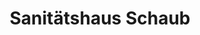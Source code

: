 ---
title: "Sanitätshaus Schaub"
url: /titisee-neustadt/sanitaetshaus-schaub/
shop: Sanitätshaus
---